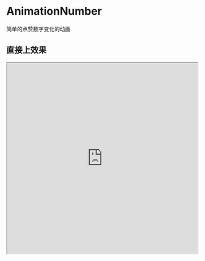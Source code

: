 # AnimationNumber
简单的点赞数字变化的动画

## 直接上效果 
<iframe height=500 width=500 src="http://ww3.sinaimg.cn/large/006tNc79gw1fa39oxabfjg30ku112qa2.gif">

